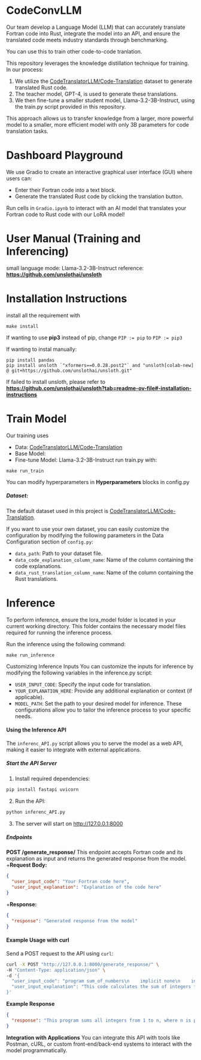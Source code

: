 # CodeConvLLM

Our team develop a Language Model (LLM) that can accurately translate Fortran code into Rust, integrate the model into an API, and ensure the translated code meets industry standards through benchmarking.

You can use this to train other code-to-code tranlation.

This repository leverages the knowledge distillation technique for training. In our process:

1. We utilize the [CodeTranslatorLLM/Code-Translation](https://huggingface.co/datasets/CodeTranslatorLLM/Code-Translation) dataset to generate translated Rust code.
2. The teacher model, GPT-4, is used to generate these translations.
3. We then fine-tune a smaller student model, Llama-3.2-3B-Instruct, using the train.py script provided in this repository.

This approach allows us to transfer knowledge from a larger, more powerful model to a smaller, more efficient model with only 3B parameters for code translation tasks.

# Dashboard Playground
We use Gradio to create an interactive graphical user interface (GUI) where users can:

+ Enter their Fortran code into a text block.
+ Generate the translated Rust code by clicking the translation button.

Run cells in `Gradio.ipynb` to interact with an AI model that translates your Fortran code to Rust code with our LoRA model!

# User Manual (Training and Inferencing)
small language mode: Llama-3.2-3B-Instruct
reference: **https://github.com/unslothai/unsloth**

# Installation Instructions
install all the requirement with
```
make install
```
If wanting to use **pip3** instead of pip, change `PIP := pip` to `PIP := pip3`

If wanting to instal manually:
```
pip install pandas
pip install unsloth `"xformers==0.0.28.post2"` and "unsloth[colab-new] @ git+https://github.com/unslothai/unsloth.git" 
```
If failed to install unsloth, please refer to **https://github.com/unslothai/unsloth?tab=readme-ov-file#-installation-instructions** 

# Train Model
Our training uses
+ Data: [CodeTranslatorLLM/Code-Translation](https://huggingface.co/datasets/CodeTranslatorLLM/Code-Translation)
+ Base Model:
+ Fine-tune Model: Llama-3.2-3B-Instruct
run train.py with:
```
make run_train
```
You can modify hyperparameters in **Hyperparameters** blocks in config.py

##### Dataset:
The default dataset used in this project is [CodeTranslatorLLM/Code-Translation](https://huggingface.co/datasets/CodeTranslatorLLM/Code-Translation).

If you want to use your own dataset, you can easily customize the configuration by modifying the following parameters in the Data Configuration section of `config.py`:

+ `data_path`: Path to your dataset file.
+ `data_code_explanation_column_name`: Name of the column containing the code explanations.
+ `data_rust_translation_column_name`: Name of the column containing the Rust translations.

# Inference
To perform inference, ensure the lora_model folder is located in your current working directory. This folder contains the necessary model files required for running the inference process.

Run the inference using the following command:
```
make run_inference
```

Customizing Inference Inputs
You can customize the inputs for inference by modifying the following variables in the inference.py script:

+ `USER_INPUT_CODE`: Specify the input code for translation.
+ `YOUR_EXPLANATION_HERE`: Provide any additional explanation or context (if applicable).
+ `MODEL_PATH`: Set the path to your desired model for inference.
These configurations allow you to tailor the inference process to your specific needs.

#### Using the Inference API
The `inferenc_API.py` script allows you to serve the model as a web API, making it easier to integrate with external applications.

##### Start the API Server
1. Install required dependencies:
```bash
pip install fastapi uvicorn
```
2. Run the API:
```bash
python inferenc_API.py
```
3. The server will start on http://127.0.0.1:8000

##### Endpoints

**POST /generate_response/**
This endpoint accepts Fortran code and its explanation as input and returns the generated response from the model.
+**Request Body:**
```json
{
  "user_input_code": "Your Fortran code here",
  "user_input_explanation": "Explanation of the code here"
}
```

+**Response:**
```json
{
  "response": "Generated response from the model"
}
```

#### Example Usage with curl
Send a POST request to the API using `curl`:
```bash
curl -X POST "http://127.0.0.1:8000/generate_response/" \
-H "Content-Type: application/json" \
-d '{
  "user_input_code": "program sum_of_numbers\n    implicit none\n    integer :: n, i, sum\n    ...",
  "user_input_explanation": "This code calculates the sum of integers from 1 to n."
}'
```

**Example Response**
```json
{
  "response": "This program sums all integers from 1 to n, where n is provided by the user. It uses a loop to calculate the total."
}
```

**Integration with Applications**
You can integrate this API with tools like Postman, cURL, or custom front-end/back-end systems to interact with the model programmatically.

